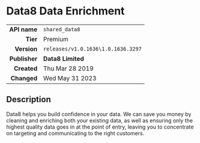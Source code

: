 # Data8 Data Enrichment
| | |
|-:|-|
|**API name**|`shared_data8`|
|**Tier**|Premium|
|**Version**|`releases/v1.0.1636\1.0.1636.3297`|
|**Publisher**|**Data8 Limited**|
|**Created**|Thu Mar 28 2019|
|**Changed**|Wed May 31 2023|

## Description
Data8 helps you build confidence in your data. We can save you money by cleaning and enriching both your existing data, as well as ensuring only the highest quality data goes in at the point of entry, leaving you to concentrate on targeting and communicating to the right customers.
